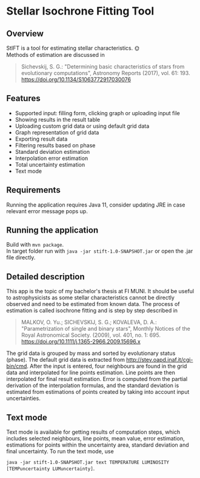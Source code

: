 # Stellar Isochrone Fitting Tool

## Overview
StIFT is a tool for estimating stellar characteristics. :sun_with_face:<br />
Methods of estimation are discussed in
> Sichevskij, S. G.: "Determining basic characteristics of stars from evolutionary computations", Astronomy Reports (2017), vol. 61: 193. https://doi.org/10.1134/S1063772917030076

## Features
- Supported input: filling form, clicking graph or uploading input file
- Showing results in the result table
- Uploading custom grid data or using default grid data
- Graph representation of grid data
- Exporting result data
- Filtering results based on phase
- Standard deviation estimation
- Interpolation error estimation
- Total uncertainty estimation
- Text mode

## Requirements
Running the application requires Java 11, consider updating JRE in case relevant error message pops up.

## Running the application
Build with `mvn package`.<br />
In target folder run with `java -jar stift-1.0-SNAPSHOT.jar` or open the .jar file directly.

## Detailed description
This app is the topic of my bachelor's thesis at FI MUNI. It should be useful to astrophysicists as some stellar characteristics cannot be directly observed and need to be estimated from known data. The process of estimation is called isochrone fitting and is step by step described in
> MALKOV, O. Yu.; SICHEVSKIJ, S. G.; KOVALEVA, D. A.: "Parametrization of single and binary stars", Monthly Notices of the Royal Astronomical Society. (2009), vol. 401, no. 1: 695.  https://doi.org/10.1111/j.1365-2966.2009.15696.x

The grid data is grouped by mass and sorted by evolutionary status (phase). The default grid data is extracted from http://stev.oapd.inaf.it/cgi-bin/cmd.
After the input is entered, four neighbours are found in the grid data and interpolated for line points estimation. Line points are then interpolated for final result estimation. Error is computed from the partial derivation of the interpolation formulas, and the standard deviation is estimated from estimations of points created by taking into account input uncertainties.

## Text mode
Text mode is available for getting results of computation steps, which includes selected neighbours, line points, mean value, error estimation, estimations for points within the uncertainty area, standard deviation and final uncertainty. To run the text mode, use

`java -jar stift-1.0-SNAPSHOT.jar text TEMPERATURE LUMINOSITY [TEMPuncertainty LUMuncertainty]`.
